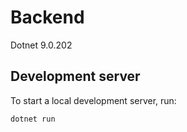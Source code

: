 # Backend

Dotnet 9.0.202

## Development server

To start a local development server, run:

```bash
dotnet run
```
